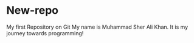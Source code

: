 # New-repo
My first Repository on Git
My name is Muhammad Sher Ali Khan.
It is my journey towards programming!
